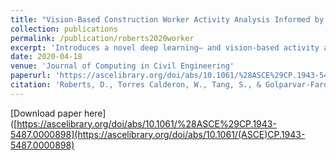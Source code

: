 ```yaml
---
title: "Vision-Based Construction Worker Activity Analysis Informed by Body Posture"
collection: publications
permalink: /publication/roberts2020worker
excerpt: 'Introduces a novel deep learning– and vision-based activity analysis framework that estimates and tracks two-dimensional (2D) worker pose and outputs per-frame worker activity labels given input red-green-blue (RGB) video footage of a construction worker operation.'
date: 2020-04-18
venue: 'Journal of Computing in Civil Engineering'
paperurl: 'https://ascelibrary.org/doi/abs/10.1061/%28ASCE%29CP.1943-5487.0000898'
citation: 'Roberts, D., Torres Calderon, W., Tang, S., & Golparvar-Fard, M. (2020). Vision-Based Construction Worker Activity Analysis Informed by Body Posture. Journal of Computing in Civil Engineering, 34(4), 04020017.'
---
```



[Download paper here]([https://ascelibrary.org/doi/abs/10.1061/%28ASCE%29CP.1943-5487.0000898](https://ascelibrary.org/doi/abs/10.1061/(ASCE)CP.1943-5487.0000898)

